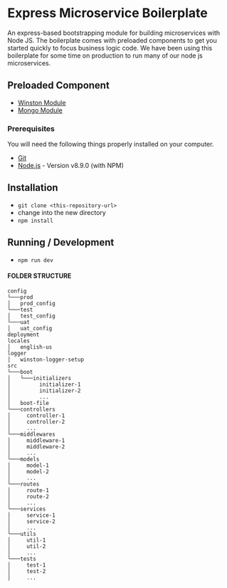 # Express Microservice Boilerplate

An express-based bootstrapping module for building microservices with Node JS. The boilerplate comes with preloaded
components to get you started quickly to focus business logic code. We have been using this boilerplate for some time on
production to run many of our node js microservices.

## Preloaded Component

* [Winston Module](https://github.com/PradeepJaiswar/express-microservice-boilerplate/tree/master/logger)
* [Mongo Module](https://github.com/PradeepJaiswar/express-microservice-boilerplate/tree/master/mongo)

### Prerequisites ###

You will need the following things properly installed on your computer.

* [Git](http://git-scm.com/)
* [Node.js](http://nodejs.org/) - Version v8.9.0 (with NPM)

## Installation

* `git clone <this-repository-url>`
* change into the new directory
* `npm install`

## Running / Development

* `npm run dev`

#### FOLDER STRUCTURE

```
config
└───prod
│   prod_config
└───test
│   test_config
└───uat
│   uat_config
deployment
locales
│   english-us
logger
│   winston-logger-setup  
src
└───boot
│   └───initializers
│         initializer-1
│         initializer-2
│         ...
│   boot-file
└───controllers
│     controller-1
│     controller-2
│     ...
└───middlewares
│     middleware-1
│     middleware-2
│     ...
└───models
│     model-1
│     model-2
│     ...
└───routes
│     route-1
│     route-2
│     ...
└───services
│     service-1
│     service-2
│     ...
└───utils
│     util-1
│     util-2
│     ...
└───tests
│     test-1
│     test-2
│     ...
```
